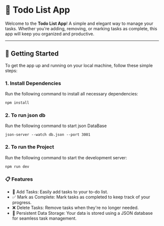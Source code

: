 # 🎉 **Todo List App**

Welcome to the **Todo List App**! A simple and elegant way to manage your tasks. Whether you're adding, removing, or marking tasks as complete, this app will keep you organized and productive.

---

## 🚀 **Getting Started**

To get the app up and running on your local machine, follow these simple steps:

### 1. Install Dependencies

Run the following command to install all necessary dependencies:

```bash
npm install
```

### 2. To run json db

Run the following command to start json DataBase
```
json-server --watch db.json --port 3001
```

### 2. To run the Project

Run the following command to start the development server:

```bash
npm run dev
```

### 📋 Features
* 📝 Add Tasks: Easily add tasks to your to-do list.
* ✅ Mark as Complete: Mark tasks as completed to keep track of your progress.
* ❌ Delete Tasks: Remove tasks when they're no longer needed.
* 💾 Persistent Data Storage: Your data is stored using a JSON database for seamless task management.